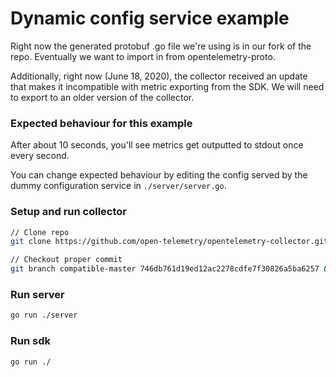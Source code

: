 # Dynamic config service example

Right now the generated protobuf .go file we're using is in our fork of the repo. Eventually we want to import in from opentelemetry-proto.

Additionally, right now (June 18, 2020), the collector received an update that makes it incompatible with metric exporting from the SDK. We will need to export to an older version of the collector.

### Expected behaviour for this example
After about 10 seconds, you'll see metrics get outputted to stdout once every second.

You can change expected behaviour by editing the config served by the dummy configuration service in `./server/server.go`.

### Setup and run collector

```sh
// Clone repo
git clone https://github.com/open-telemetry/opentelemetry-collector.git

// Checkout proper commit
git branch compatible-master 746db761d19ed12ac2278cdfe7f30826a5ba6257 && git checkout compatible-master
```

### Run server

```sh
go run ./server
```

### Run sdk

```sh
go run ./
```
